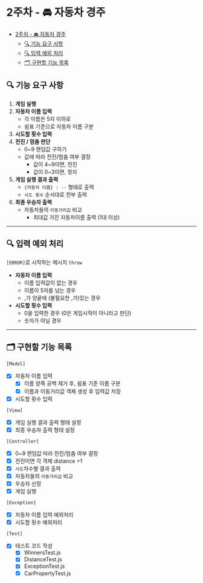 # 2주차 - 🚘 자동차 경주

- [2주차 - 🚘 자동차 경주](#2주차----자동차-경주)
  - [🔍 기능 요구 사항](#-기능-요구-사항)
  - [🔍 입력 예외 처리](#-입력-예외-처리)
  - [🗂️ 구현할 기능 목록](#️-구현할-기능-목록)

## 🔍 기능 요구 사항

1. **게임 실행**
2. **자동차 이름 입력**
   - 각 이름은 5자 이하로
   - 쉼표 기준으로 자동차 이름 구분
3. **시도할 횟수 입력**
4. **전진 / 멈춤 판단**
   - 0~9 랜덤값 구하기
   - 값에 따라 전진/멈춤 여부 결정
     - 값이 4~9이면, 전진
     - 값이 0~3이면, 정지
5. **게임 실행 결과 출력**
   - `{자동차 이름} : --` 형태로 출력
   - `시도 횟수` 순서대로 전부 출력
6. **최종 우승자 출력**
   - 자동차들의 `이동거리값` 비교
     - 최대값 가진 자동차이름 출력 (1대 이상)

---

## 🔍 입력 예외 처리

`[ERROR]`로 시작하는 메시지 `throw`

- **자동차 이름 입력**
  - 이름 입력값이 없는 경우
  - 이름이 5자를 넘는 경우
  - ,가 양끝에 (불필요한 ,가)있는 경우
- **시도할 횟수 입력**
  - 0을 입력한 경우 (0은 게임시작이 아니라고 판단)
  - 숫자가 아닐 경우

---

## 🗂️ 구현할 기능 목록

`[Model]`

- [x] 자동차 이름 입력
  - [x] 이름 양쪽 공백 제거 후, 쉼표 기준 이름 구분
  - [x] 이름과 이동거리값 객체 생성 후 입력값 저장
- [x] 시도할 횟수 입력

`[View]`

- [x] 게임 실행 결과 출력 형태 설정
- [x] 최종 우승자 출력 형태 설정

`[Controller]`

- [x] 0~9 랜덤값 따라 전진/멈춤 여부 결정
- [x] 전진이면 각 객체 distance +1
- [x] `시도`차수별 결과 출력
- [x] 자동차들의 `이동거리값` 비교
- [x] 우승자 선정
- [x] 게임 실행

`[Exception]`

- [x] 자동차 이름 입력 예외처리
- [x] 시도할 횟수 예외처리

`[Test]`

- [x] 테스트 코드 작성
  - [x] WinnersTest.js
  - [x] DistanceTest.js
  - [x] ExceptionTest.js
  - [x] CarPropertyTest.js
